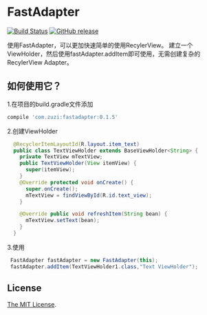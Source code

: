 

FastAdapter
==========================
[![Build Status](https://api.travis-ci.org/aizuzi/FastAdapter.svg?branch=master)](https://github.com/aizuzi/FastAdapter)
[![GitHub release](https://img.shields.io/badge/gradle-0.1.5-blue.svg)](https://github.com/aizuzi/FastAdapter/releases) 

使用FastAdapter，可以更加快速简单的使用RecylerView。
建立一个ViewHolder，然后使用fastAdapter.addItem即可使用，无需创建复杂的RecylerView Adapter。

## 如何使用它？
1.在项目的build.gradle文件添加
``` groovy
compile 'com.zuzi:fastadapter:0.1.5'
```

2.创建ViewHolder
``` java
  @RecyclerItemLayoutId(R.layout.item_text)
  public class TextViewHolder extends BaseViewHolder<String> {
    private TextView mTextView;
    public TextViewHolder(View itemView) {
      super(itemView);
    }
    @Override protected void onCreate() {
      super.onCreate();
      mTextView = findViewById(R.id.text_view);
    }

    @Override public void refreshItem(String bean) {
      mTextView.setText(bean);
    }
  }   
```

3.使用
``` java
 FastAdapter fastAdapter = new FastAdapter(this);
 fastAdapter.addItem(TextViewHolder1.class,"Text ViewHolder");
```



## License

[The MIT License](LICENSE).
